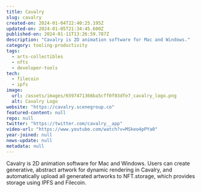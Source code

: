 ```yaml
---
title: Cavalry
slug: cavalry
created-on: 2024-01-04T22:40:25.195Z
updated-on: 2024-01-05T21:34:45.600Z
published-on: 2024-01-11T13:26:59.787Z
description: "Cavalry is 2D animation software for Mac and Windows."
category: tooling-productivity
tags:
  - arts-collectibles
  - nfts
  - developer-tools
tech:
  - filecoin
  - ipfs
image:
  url: /assets/images/6597471366ba5cff0f03dfe7_cavalry_logo.png
  alt: Cavalry Logo
website: "https://cavalry.scenegroup.co"
featured-content: null
repo: null
twitter: "https://twitter.com/cavalry__app"
video-url: "https://www.youtube.com/watch?v=MSkeo4pPYa0"
year-joined: null
news-update: null
metadata: null
---
```


Cavalry is 2D animation software for Mac and Windows. Users can create generative, abstract artwork for dynamic rendering in Cavalry, and automatically upload all generated artworks to NFT.storage, which provides storage using IPFS and Filecoin.
